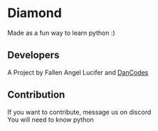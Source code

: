 # Diamond

Made as a fun way to learn python :)

## Developers
A Project by Fallen Angel Lucifer and [DanCodes](https://mayorchano.me)

## Contribution
If you want to contribute, message us on discord  
You will need to know python  
